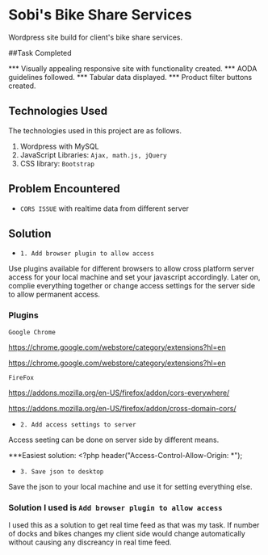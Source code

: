 # Sobi's Bike Share Services

Wordpress site build for client's bike share services. 

##Task Completed

*** Visually appealing responsive site with functionality created.
*** AODA guidelines followed.
*** Tabular data displayed.
*** Product filter buttons created.

## Technologies Used

The technologies used in this project are as follows.

1. Wordpress with MySQL
2. JavaScript Libraries: `Ajax, math.js, jQuery`
3. CSS library: `Bootstrap`

## Problem Encountered

* `CORS ISSUE` with realtime data from different server

## Solution

* `1. Add browser plugin to allow access`

 Use plugins available for different browsers to allow cross platform server access for your local machine and set your javascript accordingly. Later on, complie everything together or change access settings for the server side to allow permanent access.

 ### Plugins
  
  `Google Chrome`
  
  https://chrome.google.com/webstore/category/extensions?hl=en

  https://chrome.google.com/webstore/category/extensions?hl=en

  `FireFox`

  https://addons.mozilla.org/en-US/firefox/addon/cors-everywhere/

  https://addons.mozilla.org/en-US/firefox/addon/cross-domain-cors/

* `2. Add access settings to server`

Access seeting can be done on server side by different means. 

***Easiest solution: <?php header("Access-Control-Allow-Origin: *");

* `3. Save json to desktop`
 
 Save the json to your local machine and use it for setting everything else.

 ### Solution I used is `Add browser plugin to allow access`

 I used this as a solution to get real time feed as that was my task. If number of docks and bikes changes my client side would change automatically without causing any discreancy in real time feed.






